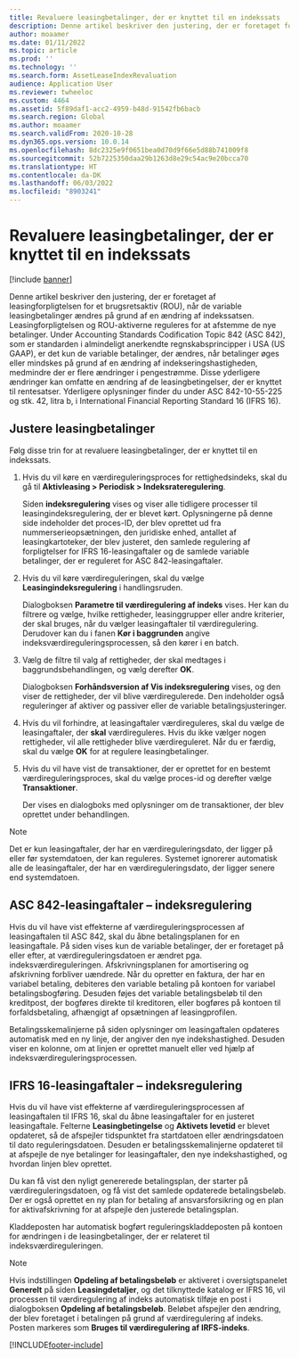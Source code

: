 ```yaml
---
title: Revaluere leasingbetalinger, der er knyttet til en indekssats
description: Denne artikel beskriver den justering, der er foretaget for at lease passivet for et ROU-aktiv, når de variable leasede betalinger ændres på grund af en ændring af indekssatsen.
author: moaamer
ms.date: 01/11/2022
ms.topic: article
ms.prod: ''
ms.technology: ''
ms.search.form: AssetLeaseIndexRevaluation
audience: Application User
ms.reviewer: twheeloc
ms.custom: 4464
ms.assetid: 5f89daf1-acc2-4959-b48d-91542fb6bacb
ms.search.region: Global
ms.author: moaamer
ms.search.validFrom: 2020-10-28
ms.dyn365.ops.version: 10.0.14
ms.openlocfilehash: 8dc2325e9f0651bea0d70d9f66e5d88b741009f8
ms.sourcegitcommit: 52b7225350daa29b1263d8e29c54ac9e20bcca70
ms.translationtype: HT
ms.contentlocale: da-DK
ms.lasthandoff: 06/03/2022
ms.locfileid: "8903241"
---
```

# <a name="revalue-lease-payments-that-are-linked-to-an-index-rate"></a>Revaluere leasingbetalinger, der er knyttet til en indekssats

[!include [banner](../includes/banner.md)]

Denne artikel beskriver den justering, der er foretaget af leasingforpligtelsen for et brugsretsaktiv (ROU), når de variable leasingbetalinger ændres på grund af en ændring af indekssatsen. Leasingforpligtelsen og ROU-aktiverne reguleres for at afstemme de nye betalinger. Under Accounting Standards Codification Topic 842 (ASC 842), som er standarden i almindeligt anerkendte regnskabsprincipper i USA (US GAAP), er det kun de variable betalinger, der ændres, når betalinger øges eller mindskes på grund af en ændring af indekseringshastigheden, medmindre der er flere ændringer i pengestrømme. Disse yderligere ændringer kan omfatte en ændring af de leasingbetingelser, der er knyttet til rentesatser. Yderligere oplysninger finder du under ASC 842-10-55-225 og stk. 42, litra b, i International Financial Reporting Standard 16 (IFRS 16).

## <a name="adjust-lease-payments"></a>Justere leasingbetalinger

Følg disse trin for at revaluere leasingbetalinger, der er knyttet til en indekssats.

1. Hvis du vil køre en værdireguleringsproces for rettighedsindeks, skal du gå til **Aktivleasing \> Periodisk \> Indeksrateregulering**.

    Siden **indeksregulering** vises og viser alle tidligere processer til leasingindeksregulering, der er blevet kørt. Oplysningerne på denne side indeholder det proces-ID, der blev oprettet ud fra nummerserieopsætningen, den juridiske enhed, antallet af leasingkartoteker, der blev justeret, den samlede regulering af forpligtelser for IFRS 16-leasingaftaler og de samlede variable betalinger, der er reguleret for ASC 842-leasingaftaler.

2. Hvis du vil køre værdireguleringen, skal du vælge **Leasingindeksregulering** i handlingsruden.

    Dialogboksen **Parametre til værdiregulering af indeks** vises. Her kan du filtrere og vælge, hvilke rettigheder, leasinggrupper eller andre kriterier, der skal bruges, når du vælger leasingaftaler til værdiregulering. Derudover kan du i fanen **Kør i baggrunden** angive indeksværdireguleringsprocessen, så den kører i en batch.

4. Vælg de filtre til valg af rettigheder, der skal medtages i baggrundsbehandlingen, og vælg derefter **OK**.

    Dialogboksen **Forhåndsversion af Vis indeksregulering** vises, og den viser de rettigheder, der vil blive værdiregulerede. Den indeholder også reguleringer af aktiver og passiver eller de variable betalingsjusteringer.

5. Hvis du vil forhindre, at leasingaftaler værdireguleres, skal du vælge de leasingaftaler, der **skal** værdireguleres. Hvis du ikke vælger nogen rettigheder, vil alle rettigheder blive værdireguleret. Når du er færdig, skal du vælge **OK** for at regulere leasingbetalinger.
6. Hvis du vil have vist de transaktioner, der er oprettet for en bestemt værdireguleringsproces, skal du vælge proces-id og derefter vælge **Transaktioner**.

    Der vises en dialogboks med oplysninger om de transaktioner, der blev oprettet under behandlingen.

> [!NOTE]
> Det er kun leasingaftaler, der har en værdireguleringsdato, der ligger på eller før systemdatoen, der kan reguleres. Systemet ignorerer automatisk alle de leasingaftaler, der har en værdireguleringsdato, der ligger senere end systemdatoen.

## <a name="asc-842-leases--index-revaluation"></a>ASC 842-leasingaftaler – indeksregulering

Hvis du vil have vist effekterne af værdireguleringsprocessen af leasingaftalen til ASC 842, skal du åbne betalingsplanen for en leasingaftale. På siden vises kun de variable betalinger, der er foretaget på eller efter, at værdireguleringsdatoen er ændret pga. indeksværdireguleringen. Afskrivningsplanen for amortisering og afskrivning forbliver uændrede. Når du opretter en faktura, der har en variabel betaling, debiteres den variable betaling på kontoen for variabel betalingsbogføring. Desuden føjes det variable betalingsbeløb til den kreditpost, der bogføres direkte til kreditoren, eller bogføres på kontoen til forfaldsbetaling, afhængigt af opsætningen af leasingprofilen.

Betalingsskemalinjerne på siden oplysninger om leasingaftalen opdateres automatisk med en ny linje, der angiver den nye indekshastighed. Desuden viser en kolonne, om at linjen er oprettet manuelt eller ved hjælp af indeksværdireguleringsprocessen.

## <a name="ifrs-16-leases--index-revaluation"></a>IFRS 16-leasingaftaler – indeksregulering

Hvis du vil have vist effekterne af værdireguleringsprocessen af leasingaftalen til IFRS 16, skal du åbne leasingaftaler for en justeret leasingaftale. Felterne **Leasingbetingelse** og **Aktivets levetid** er blevet opdateret, så de afspejler tidspunktet fra startdatoen eller ændringsdatoen til dato reguleringsdatoen. Desuden er betalingsskemalinjerne opdateret til at afspejle de nye betalinger for leasingaftaler, den nye indekshastighed, og hvordan linjen blev oprettet.

Du kan få vist den nyligt genererede betalingsplan, der starter på værdireguleringsdatoen, og få vist det samlede opdaterede betalingsbeløb. Der er også oprettet en ny plan for betaling af ansvarsforsikring og en plan for aktivafskrivning for at afspejle den justerede betalingsplan.

Kladdeposten har automatisk bogført reguleringskladdeposten på kontoen for ændringen i de leasingbetalinger, der er relateret til indeksværdireguleringen.

> [!NOTE]
> Hvis indstillingen **Opdeling af betalingsbeløb** er aktiveret i oversigtspanelet **Generelt** på siden **Leasingdetaljer**, og det tilknyttede katalog er IFRS 16, vil processen til værdiregulering af indeks automatisk tilføje en post i dialogboksen **Opdeling af betalingsbeløb**. Beløbet afspejler den ændring, der blev foretaget i betalingen på grund af værdiregulering af indeks. Posten markeres som **Bruges til værdiregulering af IRFS-indeks**.

[!INCLUDE[footer-include](../../includes/footer-banner.md)]
